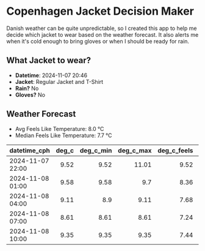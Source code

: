 
# Copenhagen Jacket Decision Maker

Danish weather can be quite unpredictable, so I created this app to help me decide which jacket to wear based on the weather forecast. 
It also alerts me when it's cold enough to bring gloves or when I should be ready for rain.

## What Jacket to wear?

- **Datetime**: 2024-11-07 20:46
- **Jacket**: Regular Jacket and T-Shirt
- **Rain?** No
- **Gloves?** No

## Weather Forecast
- Avg Feels Like Temperature: 8.0 °C
- Median Feels Like Temperature: 7.7 °C

| datetime_cph     |   deg_c |   deg_c_min |   deg_c_max |   deg_c_feels | weather   | wind   | rain   |
|:-----------------|--------:|------------:|------------:|--------------:|:----------|:-------|:-------|
| 2024-11-07 22:00 |    9.52 |        9.52 |       11.01 |          9.52 | Clouds    | Low    | None   |
| 2024-11-08 01:00 |    9.58 |        9.58 |        9.7  |          8.36 | Clouds    | Low    | None   |
| 2024-11-08 04:00 |    9.11 |        8.9  |        9.11 |          7.68 | Clouds    | Low    | None   |
| 2024-11-08 07:00 |    8.61 |        8.61 |        8.61 |          7.24 | Clouds    | Low    | None   |
| 2024-11-08 10:00 |    9.35 |        9.35 |        9.35 |          7.44 | Clouds    | Low    | None   |
        